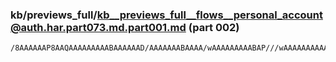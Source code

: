 ### kb/previews_full/kb__previews_full__flows__personal_account@auth.har.part073.md.part001.md (part 002)

```md
/8AAAAAAP8AAQAAAAAAAAABAAAAAAD/AAAAAAABAAAA/wAAAAAAAAABAP///wAAAAAAAAAAAAAAAAD//wAA
```

```
